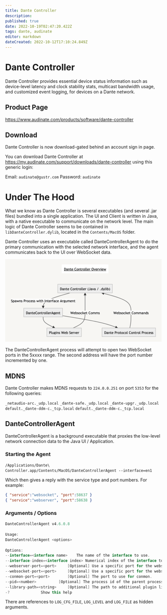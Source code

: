 ```yaml
---
title: Dante Controller
description: 
published: true
date: 2022-10-19T02:47:20.422Z
tags: dante, audinate
editor: markdown
dateCreated: 2022-10-12T17:10:24.849Z
---
```


# Dante Controller
Dante Controller provides essential device status information such as device-level latency and clock stability stats, multicast bandwidth usage, and customized event logging, for devices on a Dante network.

## Product Page
https://www.audinate.com/products/software/dante-controller

## Download
Dante Controller is now download-gated behind an account sign in page.

You can download Dante Controller at https://my.audinate.com/support/downloads/dante-controller using this generic login:

Email: `audinate@gustr.com`
Password: `audinate`

# Under The Hood
What we know as Dante Controller is several executables (and several .jar files) bundled into a single application. The UI and Client is written in Java, with a native executable to communicate on the network level. The main logic of Dante Controller seems to be contained in `libDanteController.dylib`, located in the `Contents/MacOS` folder.

Dante Controller uses an executable called DanteControllerAgent to do the primary communication with the selected network interface, and the agent communicates back to the UI over WebSocket data.

![dante-controller-tech-overview.png](/dante-controller-tech-overview.png)

The DanteControllerAgent process will attempt to open two WebSocket ports in the 5xxxx range. The second address will have the port number incremented by one.

## MDNS
Dante Controller makes MDNS requests to `224.0.0.251` on port `5353` for the following queries:

`_netaudio-arc._udp.local`
`_dante-safe._udp.local`
`_dante-upgr._udp.local`
`default._dante-ddm-c._tcp.local`
`default._dante-ddm-c._tcp.local`

## DanteControllerAgent
DanteControllerAgent is a background executable that proxies the low-level network connection data to the Java UI / Application.

### Starting the Agent

`/Applications/Dante\ Controller.app/Contents/MacOS/DanteControllerAgent --interface=en1`

Which then gives a reply with the service type and port numbers. For example:

```json
{ "service":"websocket", "port":58637 }
{ "service":"webserver", "port":58638 }
```

### Arguments / Options

```java
DanteControllerAgent v4.6.0.8

Usage:
DanteControllerAgent <options>

Options:
--interface=<interface name>	The name of the interface to use.
--interface-index=<interface index>	Numerical index of the interface to use.
--webserver-port=<port>		[Optional] Use a specific port for the webserver.
--websocket-port=<port>		[Optional] Use a specific port for the websocket server.
--conmon-port=<port>		[Optional] The port to use for conmon.
--pid=<number>			[Optional] The process id of the parent process. The agent will terminate if the parent is not longer running.
--library-path=<string>		[Optional] The path to additional plugin libraries to search.
-?				Show this help
```


There are references to `LOG_CFG_FILE`,  `LOG_LEVEL` and `LOG_FILE` as hidden arguments.